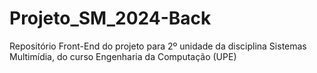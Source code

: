 # Projeto_SM_2024-Back
Repositório Front-End do projeto para 2º unidade da disciplina Sistemas Multimídia, do curso Engenharia da Computação (UPE)
